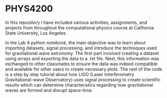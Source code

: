 # PHYS4200
In this repository I have included various activities, assignments, and projects from throughout the computational physics course at California State University, Los Angeles. 

In the Lab 4 python notebook, the main objective was to learn about importing datasets, signal processing, and introduce the techniques used for gravitational wave astronomy. The first part involved creating a dataset using arrays and exporting the data to a .txt file. Next, this information was exchanged to other classmates to ensure the data was indeed compatible and available for other users to create necessary plots. The rest of the code is a step by step tutorial about how LIGO (Laser Interferometry Gravitational-wave Observatory) uses signal processing to create scientific results which can determine characteristics regarding how gravitational waves are formed and disrupt space-time.
